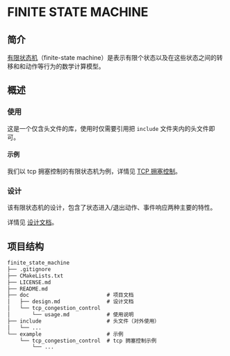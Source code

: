 # FINITE STATE MACHINE

## 简介

[有限状态机](https://zh.wikipedia.org/wiki/%E6%9C%89%E9%99%90%E7%8A%B6%E6%80%81%E6%9C%BA)（finite-state machine）是表示有限个状态以及在这些状态之间的转移和和动作等行为的数学计算模型。

## 概述

### 使用

这是一个仅含头文件的库，使用时仅需要引用把 `include` 文件夹内的头文件即可。

#### 示例

我们以 tcp 拥塞控制的有限状态机为例，详情见 [TCP 拥塞控制](./doc/tcp_congestion_control/usage.md)。

### 设计

该有限状态机的设计，包含了状态进入/退出动作、事件响应两种主要的特性。

详情见 [设计文档](./doc/design.md)。

## 项目结构

~~~txt
finite_state_machine
├── .gitignore
├── CMakeLists.txt
├── LICENSE.md
├── README.md
├── doc                         # 项目文档
│   ├── design.md               # 设计文档
│   └── tcp_congestion_control
│       └── usage.md            # 使用说明
├── include                     # 头文件（对外使用）
│   └── ...
└── example                     # 示例
    └── tcp_congestion_control  # tcp 拥塞控制示例
        └── ...
~~~